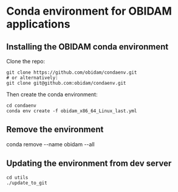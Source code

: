 # Conda environment for OBIDAM applications

## Installing the OBIDAM conda environment

Clone the repo:

	git clone https://github.com/obidam/condaenv.git
	# or alternatively:
	git clone git@github.com:obidam/condaenv.git

Then create the conda environment:

	cd condaenv
	conda env create -f obidam_x86_64_Linux_last.yml

## Remove the environment
conda remove --name obidam --all

## Updating the environment from dev server
	cd utils
	./update_to_git